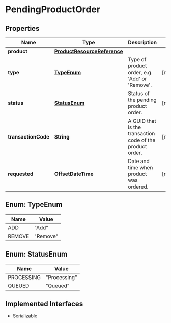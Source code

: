 

# PendingProductOrder


## Properties

Name | Type | Description | Notes
------------ | ------------- | ------------- | -------------
**product** | [**ProductResourceReference**](ProductResourceReference.md) |  | 
**type** | [**TypeEnum**](#TypeEnum) | Type of product order, e.g. &#39;Add&#39; or &#39;Remove&#39;. |  [readonly]
**status** | [**StatusEnum**](#StatusEnum) | Status of the pending product order. |  [readonly]
**transactionCode** | **String** | A GUID that is the transaction code of the product order. |  [readonly]
**requested** | **OffsetDateTime** | Date and time when product was ordered. |  [readonly]



## Enum: TypeEnum

Name | Value
---- | -----
ADD | &quot;Add&quot;
REMOVE | &quot;Remove&quot;



## Enum: StatusEnum

Name | Value
---- | -----
PROCESSING | &quot;Processing&quot;
QUEUED | &quot;Queued&quot;


## Implemented Interfaces

* Serializable


